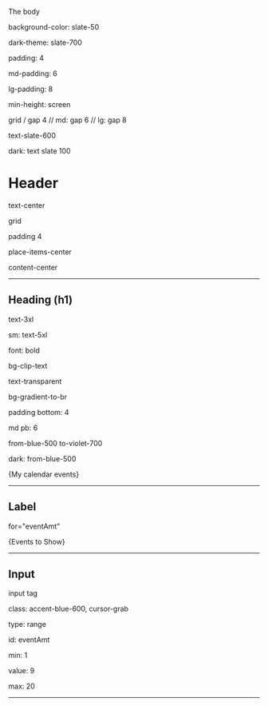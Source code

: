  The body

background-color: slate-50

dark-theme: slate-700

padding: 4

md-padding: 6

lg-padding: 8

min-height: screen

grid / gap 4 // md: gap 6 // lg: gap 8

text-slate-600

dark: text slate 100


# Header

text-center

grid

padding 4

place-items-center

content-center

---
## Heading (h1)

text-3xl

sm: text-5xl

font: bold 

bg-clip-text

text-transparent

bg-gradient-to-br

padding bottom: 4

md pb: 6

from-blue-500  to-violet-700

dark: from-blue-500

{My calendar events}

---

## Label

for="eventAmt"

{Events to Show}


---


## Input

input tag

class: accent-blue-600, cursor-grab

type: range

id: eventAmt

min: 1

value: 9

max: 20


---
#